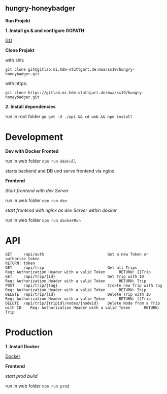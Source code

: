 ## hungry-honeybadger

**Run Projekt**

**1. Install go & and configure GOPATH**

[GO](https://golang.org/doc/install)


**Clone Projekt**

with shh:

`git clone git@gitlab.mi.hdm-stuttgart.de:mwa/ss19/hungry-honeybadger.git`

with https:

`git clone https://gitlab.mi.hdm-stuttgart.de/mwa/ss19/hungry-honeybadger.git`


**2. Install dependencies**

run in root folder
`go get -d ./api && cd web && npm install `

# Development 

**Dev with Docker Fronted**

run in web folder
`npm run devFull`

starts backend and DB und serve frontend via nginx 

**Frontend**

*Start frontend with dev Server*

run in web folder
`npm run dev`

*start frontend with nginx as dev Server within docker*

run in web folder
`npm run dockerRun`

# API 
    GET     /api/auth                            Get a new Token or authorize token                                                   RETURN: token
    GET     /api/trip                            Get all Trips                      Req: Authorization Header with a valid Token      RETURN: []Trip
    GET     /api/trip/{id}                       Get Trip with ID                   Req: Authorization Header with a valid Token      RETURN: Trip
    POST    /api/trip/{tag}                      Create new Trip with tag           Req: Authorization Header with a valid Token      RETURN: Trip
    DELETE  /api/trip/{id}                       Delete Trip with ID                Req: Authorization Header with a valid Token      RETURN: []Trip
    DELETE  /api/trip/{tripid}/nodes/{nodeid}    Delete Node from a Trip with ID    Req: Authorization Header with a valid Token      RETURN: Trip   

    
# Production 

**1. Install Docker**

[Docker](https://docs.docker.com/install/)

**Frontend**

*start prod build*

run in web folder
`npm run prod`
 